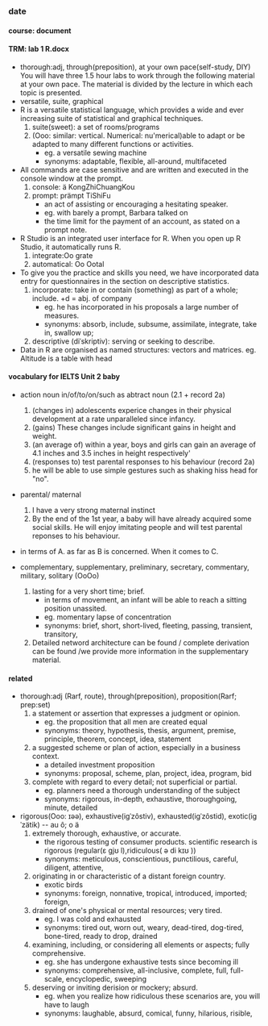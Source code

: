 ### date
#### course: document

#### TRM: lab 1 R.docx
- thorough:adj, through(preposition), at your own pace(self-study, DIY)
You will have three 1.5 hour labs to work through the following material at your own pace. The material is divided by the lecture in which each topic is presented.
- versatile, suite, graphical
- R is a versatile statistical language, which provides a wide and ever increasing suite of statistical and graphical techniques. 
    1. suite(sweet): a set of rooms/programs
    2. (Ooo: similar: vertical. Numerical: nu'merical)able to adapt or be adapted to many different functions or activities.
        - eg. a versatile sewing machine
        - synonyms: adaptable, flexible, all-around, multifaceted
- All commands are case sensitive and are written and executed in the console window at the prompt. 
    1. console: ä KongZhiChuangKou
    2. prompt:  prämpt  TiShiFu
        - an act of assisting or encouraging a hesitating speaker.
        - eg. with barely a prompt, Barbara talked on
        - the time limit for the payment of an account, as stated on a prompt note.
- R Studio is an integrated user interface for R. When you open up R Studio, it automatically runs R.
    1. integrate:Oo grate
    2. automatical: Oo Ootal
- To give you the practice and skills you need, we have incorporated data entry for questionnaires in the section on descriptive statistics.
    1. incorporate: take in or contain (something) as part of a whole; include.  +d = abj.  of company
        - eg.  he has incorporated in his proposals a large number of measures.
        - synonyms: absorb, include, subsume, assimilate, integrate, take in, swallow up;
    2. descriptive (diˈskriptiv): serving or seeking to describe.
- Data in R are organised as named structures: vectors and matrices.  eg. Altitude is a table with head

#### vocabulary for IELTS Unit 2 baby
- action noun in/of/to/on/such as abtract noun (2.1 + record 2a)
  1. (changes in) adolescents experice changes in their physical development at a rate unparalleled since infancy.
  2. (gains) These changes include significant gains in height and weight.
  3. (an average of) within a year, boys and girls can gain an average of 4.1 inches and 3.5 inches in height respectively'
  4. (responses to) test parental responses to his behaviour (record 2a)
  5. he will be able to use simple gestures such as shaking hiss head for "no".
- parental/ maternal
  1. I have a very strong maternal instinct
  2. By the end of the 1st year, a baby will have already acquired some social skills. He will enjoy imitating people and will test parental reponses to his behaviour.
- in terms of A. as far as B is concerned. When it comes to C.

- complementary, supplementary, preliminary, secretary, commentary, military, solitary (OoOo)
    1. lasting for a very short time; brief.
        - in terms of movement, an infant will be able to reach a sitting position unassited.
        - eg. momentary lapse of concentration
        - synonyms: brief, short, short-lived, fleeting, passing, transient, transitory, 
    1. Detailed netword architecture can be found / complete derivation can be found   /we provide more information in the supplementary material.


#### related
- thorough:adj (Rarf, route), through(preposition), proposition(Rarf; prep:set)
    1. a statement or assertion that expresses a judgment or opinion.
        - eg. the proposition that all men are created equal
        - synonyms: theory, hypothesis, thesis, argument, premise, principle, theorem, concept, idea, statement
    2. a suggested scheme or plan of action, especially in a business context.
        - a detailed investment proposition
        - synonyms: proposal, scheme, plan, project, idea, program, bid
    3. complete with regard to every detail; not superficial or partial.
        - eg. planners need a thorough understanding of the subject
        - synonyms: rigorous, in-depth, exhaustive, thoroughgoing, minute, detailed
- rigorous(Ooo: ɪəə), exhaustive(igˈzôstiv), exhausted(igˈzôstid), exotic(igˈzätik)  -- au ô; o ä
    1. extremely thorough, exhaustive, or accurate.
        - the rigorous testing of consumer products.  scientific research is rigorous (regular(ɛ gjʊ l),ridiculous(   ə di kɪʊ ))
        - synonyms: meticulous, conscientious, punctilious, careful, diligent, attentive,
    1. originating in or characteristic of a distant foreign country.
        - exotic birds
        - synonyms: foreign, nonnative, tropical, introduced, imported; foreign,
    1. drained of one's physical or mental resources; very tired.
        - eg. I was cold and exhausted
        - synonyms: tired out, worn out, weary, dead-tired, dog-tired, bone-tired, ready to drop, drained
    1. examining, including, or considering all elements or aspects; fully comprehensive.
        - eg. she has undergone exhaustive tests since becoming ill
        - synonyms: comprehensive, all-inclusive, complete, full, full-scale, encyclopedic, sweeping
    1. deserving or inviting derision or mockery; absurd.
        - eg. when you realize how ridiculous these scenarios are, you will have to laugh
        - synonyms: laughable, absurd, comical, funny, hilarious, risible,